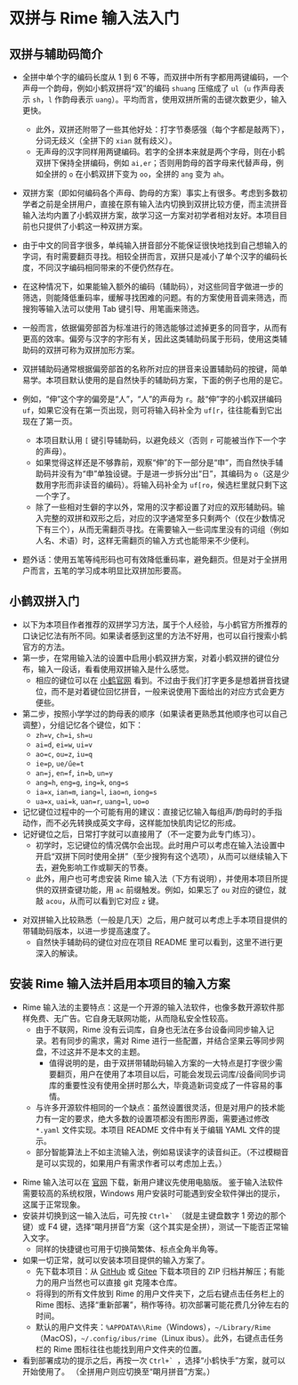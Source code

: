 # 双拼与 Rime 输入法入门
## 双拼与辅助码简介
* 全拼中单个字的编码长度从 1 到 6 不等，而双拼中所有字都用两键编码，一个声母一个韵母，例如小鹤双拼将“双”的编码 `shuang` 压缩成了 `ul`（`u` 作声母表示 `sh`，`l` 作韵母表示 `uang`）。平均而言，使用双拼所需的击键次数更少，输入更快。
	* 此外，双拼还附带了一些其他好处：打字节奏感强（每个字都是敲两下），分词无歧义（全拼下的 `xian` 就有歧义）。
	<!-- * 相较全拼输入，双拼输入除了节奏感外，一个额外的好处是拼音的分词不易造成歧义。例如，“先”和“西安”的全拼编码都是 `xian`，而小鹤双拼编码分别为 `xm` 和 `xian`；“心肝”和“刑案”全拼编码都是 `xingan`，而小鹤双拼编码分别为 `xbgj` 和 `xkan`。 -->
	* 无声母的汉字同样用两键编码。若字的全拼本来就是两个字母，则在小鹤双拼下保持全拼编码，例如 `ai,er`；否则用韵母的首字母来代替声母，例如全拼的 `o` 在小鹤双拼下变为 `oo`，全拼的 `ang` 变为 `ah`。
* 双拼方案（即如何编码各个声母、韵母的方案）事实上有很多。考虑到多数初学者之前是全拼用户，直接在原有输入法内切换到双拼比较方便，而主流拼音输入法均内置了小鹤双拼方案，故学习这一方案对初学者相对友好。本项目目前也只提供了小鹤这一种双拼方案。

* 由于中文的同音字很多，单纯输入拼音部分不能保证很快地找到自己想输入的字词，有时需要翻页寻找。相较全拼而言，双拼只是减小了单个汉字的编码长度，不同汉字编码相同带来的不便仍然存在。
* 在这种情况下，如果能输入额外的编码（辅助码），对这些同音字做进一步的筛选，则能降低重码率，缓解寻找困难的问题。有的方案使用音调来筛选，而搜狗等输入法可以使用 Tab 键引导、用笔画来筛选。
* 一般而言，依据偏旁部首为标准进行的筛选能够过滤掉更多的同音字，从而有更高的效率。偏旁与汉字的字形有关，因此这类辅助码属于形码，使用这类辅助码的双拼可称为双拼加形方案。
* 双拼辅助码通常根据偏旁部首的名称所对应的拼音来设置辅助码的按键，简单易学。本项目默认使用的是自然快手的辅助码方案，下面的例子也用的是它。
* 例如，“伸”这个字的偏旁是“人”，“人”的声母为 `r`。敲“伸”字的小鹤双拼编码 `uf`，如果它没有在第一页出现，则可将输入码补全为 `uf[r`，往往能看到它出现在了第一页。
	* 本项目默认用 `[` 键引导辅助码，以避免歧义（否则 `r` 可能被当作下一个字的声母）。
	* 如果觉得这样还是不够靠前，观察“伸”的下一部分是“申”，而自然快手辅助码并没有为“申”单独设键。于是进一步拆分出“日”，其编码为 `o`（这是少数用字形而非读音的编码）。将输入码补全为 `uf[ro`，候选栏里就只剩下这一个字了。
	* 除了一些相对生僻的字以外，常用的汉字都设置了对应的双形辅助码。输入完整的双拼和双形之后，对应的汉字通常至多只剩两个（仅在少数情况下有三个），从而无需翻页寻找。在需要输入一些词库里没有的词组（例如人名、术语）时，这样无需翻页的输入方式也能带来不少便利。
* 题外话：使用五笔等纯形码也可有效降低重码率，避免翻页。但是对于全拼用户而言，五笔的学习成本明显比双拼加形要高。

## 小鹤双拼入门
* 以下为本项目作者推荐的双拼学习方法，属于个人经验，与小鹤官方所推荐的口诀记忆法有所不同。如果读者感到这里的方法不好用，也可以自行搜索小鹤官方的方法。
* 第一步，在常用输入法的设置中启用小鹤双拼方案，对着小鹤双拼的键位分布，输入一段话，看看使用双拼输入是什么感觉。
	* 相应的键位可以在 [小鹤官网](https://xh.flypy.com/#/xup) 看到。不过由于我们打字更多是想着拼音找键位，而不是对着键位回忆拼音，一般来说使用下面给出的对应方式会更方便些。
* 第二步，按照小学学过的韵母表的顺序（如果读者更熟悉其他顺序也可以自己调整），分组记忆各个键位，如下：
	* `zh=v`, `ch=i`, `sh=u`
	<!-- * `a/o/e/i/u/v` 本来就一个字母，输入它本身就行 -->
	* `ai=d`, `ei=w`, `ui=v`
	* `ao=c`, `ou=z`, `iu=q`
	* `ie=p`, `ue/űe=t`
	* `an=j`, `en=f`, `in=b`, `un=y`
	* `ang=h`, `eng=g`, `ing=k`, `ong=s`
	* `ia=x`, `ian=m`, `iang=l`, `iao=n`, `iong=s`
	* `ua=x`, `uai=k`, `uan=r`, `uang=l`, `uo=o`
* 记忆键位过程中的一个可能有用的建议：直接记忆输入每组声/韵母时的手指动作，而不必先转换成英文字母，这样能加快肌肉记忆的形成。
* 记好键位之后，日常打字就可以直接用了（不一定要为此专门练习）。
	* 初学时，忘记键位的情况偶尔会出现。此时用户可以考虑在输入法设置中开启“双拼下同时使用全拼”（至少搜狗有这个选项），从而可以继续输入下去，避免影响工作或聊天的节奏。
	* 此外，用户也可考虑安装 Rime 输入法（下方有说明），并使用本项目所提供的双拼查键功能，用 `ac` 前缀触发。例如，如果忘了 `ou` 对应的键位，就敲 `acou`，从而可以看到它对应 `z` 键。
<!-- * 一般而言，在不超过一个月的时间里，双拼的输入速度即可达到原来使用全拼时的输入速度，后续还可以进一步提高（这里只考虑日常使用的情况；如果专门为此练习，则还可以更快）。 -->
<!-- * 不过，要使用本项目所提供的双拼加形方案，其实不需要把双拼部分练习得那么熟练。一般来说，上手双拼一周甚至更短的时间里，就可以开始使用本项目了。 -->
* 对双拼输入比较熟悉（一般是几天）之后，用户就可以考虑上手本项目提供的带辅助码版本，以进一步提高速度了。
	* 自然快手辅助码的键位对应在项目 README 里可以看到，这里不进行更深入的解读。

## 安装 Rime 输入法并启用本项目的输入方案
<!-- * 在熟悉了双拼之后，用户就可以考虑切换到 Rime 输入法，并使用本项目了。
	* 之所以这个时候才推荐切换输入法，是因为 Rime 的词库通常较小，并且刚安装时也不会有自己长期使用积累起来的用户词库。
	* 而熟悉双拼之后，上手双拼加辅助码的方案……
		* 从搜狗等 -->
* Rime 输入法的主要特点：这是一个开源的输入法软件，也像多数开源软件那样免费、无广告。它自身无联网功能，从而隐私安全性较高。
	* 由于不联网，Rime 没有云词库，自身也无法在多台设备间同步输入记录。若有同步的需求，需对 Rime 进行一些配置，并结合坚果云等同步网盘，不过这并不是本文的主题。
		* 值得说明的是，由于双拼带辅助码输入方案的一大特点是打字很少需要翻页，用户在使用了本项目以后，可能会发现云词库/设备间同步词库的重要性没有使用全拼时那么大，毕竟造新词变成了一件容易的事情。
	<!-- * （其他特殊需求可从佛振采访中抽取，如繁体支持、吴语输入法等，不过这些内容与本项目的关系并不大） -->
	* 与许多开源软件相同的一个缺点：虽然设置很灵活，但是对用户的技术能力有一定的要求，绝大多数的设置项都没有图形界面，需要通过修改 `*.yaml` 文件实现。本项目 README 文件中有关于编辑 YAML 文件的提示。
	* 部分智能算法上不如主流输入法，例如易误读字的读音纠正。（不过模糊音是可以实现的，如果用户有需求作者可以考虑加上去。）
<!-- * 下载地址（各平台都有支持，除 iOS 特殊；建议先在电脑上熟悉这个软件） -->
* Rime 输入法可以在 [官网](https://rime.im/) 下载，新用户建议先使用电脑版。
鉴于输入法软件需要较高的系统权限，Windows 用户安装时可能遇到安全软件弹出的提示，这属于正常现象。
* 安装并切换到这一输入法后，可先按 ``Ctrl+` ``（就是主键盘数字 1 旁边的那个键）或 F4 键，选择“朙月拼音”方案（这个其实是全拼），测试一下能否正常输入文字。
	* 同样的快捷键也可用于切换简繁体、标点全角半角等。
* 如果一切正常，就可以安装本项目提供的输入方案了。
	<!-- * 先下载本项目：在 GitHub 上可点击页面右上角的 code（在 Gitee 上是“克隆/下载”）按钮下载 ZIP 文件并解压；当然如果会用 Git 也是可以的。 -->
	* 先下载本项目：从 [GitHub](https://github.com/functoreality/rime-flypy-zrmfast/archive/refs/heads/master.zip) 或 [Gitee](https://gitee.com/functoreality/rime-flypy-zrmfast/repository/archive/master.zip) 下载本项目的 ZIP 归档并解压；有能力的用户当然也可以直接 git 克隆本仓库。
	* 将得到的所有文件放到 Rime 的用户文件夹下，之后右键点击任务栏上的 Rime 图标、选择“重新部署”，稍作等待。初次部署可能花费几分钟左右的时间。
	* 默认的用户文件夹：`%APPDATA%\Rime`（Windows），`~/Library/Rime`（MacOS)，`~/.config/ibus/rime`（Linux ibus）。此外，右键点击任务栏的 Rime 图标往往也能找到用户文件夹的位置。
* 看到部署成功的提示之后，再按一次 ``Ctrl+` ``，选择“小鹤快手”方案，就可以开始使用了。
（全拼用户则应切换至“朙月拼音”方案。）

